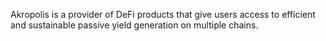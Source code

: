 Akropolis is a provider of DeFi products that give users access to efficient and sustainable passive yield generation on multiple chains.